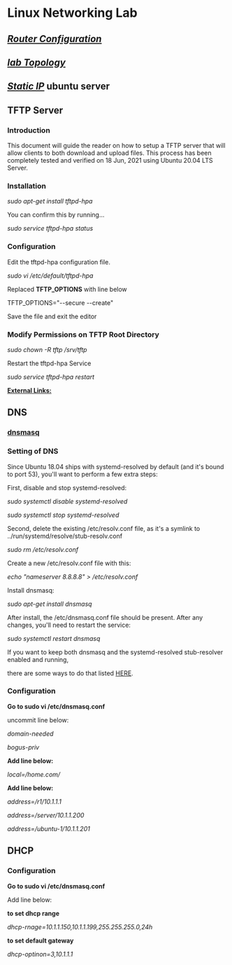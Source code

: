 # Linux Networking Lab

## [*Router Configuration*](https://github.com/sydasif/linux-lab/blob/master/R1_conf.txt)
## [*lab Topology*](https://github.com/sydasif/linux-lab/blob/master/linux-lab.png)
## [*Static IP*](https://github.com/sydasif/linux-lab/blob/master/static%20ip%20setting.txt) ubuntu server

## TFTP Server

### Introduction
This document will guide the reader on how to setup a TFTP server that will allow clients to both download and upload files.
This process has been completely tested and verified on 18 Jun, 2021 using Ubuntu 20.04 LTS Server.

### Installation

*sudo apt-get install tftpd-hpa*

You can confirm this by running...

*sudo service tftpd-hpa status*

### Configuration

Edit the tftpd-hpa configuration file.

*sudo vi /etc/default/tftpd-hpa*

Replaced __TFTP_OPTIONS__ with line below

TFTP_OPTIONS="--secure --create"

Save the file and exit the editor

### Modify Permissions on TFTP Root Directory

*sudo chown -R tftp /srv/tftp*

Restart the tftpd-hpa Service

*sudo service tftpd-hpa restart*

[__External Links:__](https://help.ubuntu.com/community/TFTP)

## DNS

### [dnsmasq](https://thekelleys.org.uk/dnsmasq/doc.html)

### Setting of DNS

Since Ubuntu 18.04 ships with systemd-resolved by default (and it's bound to port 53), you'll want to perform a few extra steps:

First,  disable and stop systemd-resolved:

*sudo systemctl disable systemd-resolved*

*sudo systemctl stop systemd-resolved*

Second, delete the existing /etc/resolv.conf file, as it's a symlink to ../run/systemd/resolve/stub-resolv.conf

*sudo rm /etc/resolv.conf*

Create a new /etc/resolv.conf file with this:

*echo "nameserver 8.8.8.8" > /etc/resolv.conf*

Install dnsmasq:

*sudo apt-get install dnsmasq*

After install, the /etc/dnsmasq.conf file should be present.  After any changes, you'll need to restart the service:

*sudo systemctl restart dnsmasq*

If you want to keep both dnsmasq and the systemd-resolved stub-resolver enabled and running, 

there are some ways to do that listed [HERE](https://unix.stackexchange.com/questions/304050/how-to-avoid-conflicts-between-dnsmasq-and-systemd-resolved).

### Configuration

**Go to sudo vi /etc/dnsmasq.conf**

uncommit line below:

*domain-needed*

*bogus-priv*

**Add line below:**

*local=/home.com/*

**Add line below:**

*address=/r1/10.1.1.1*

*address=/server/10.1.1.200*

*address=/ubuntu-1/10.1.1.201*


## DHCP

### Configuration

**Go to sudo vi /etc/dnsmasq.conf**

Add line below:

**to set dhcp range**

*dhcp-rnage=10.1.1.150,10.1.1.199,255.255.255.0,24h* 

**to set default gateway**

*dhcp-optinon=3,10.1.1.1*
